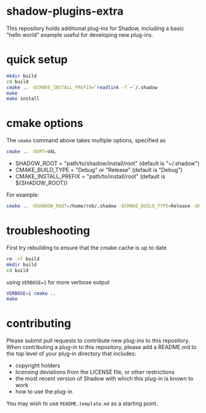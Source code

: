 # shadow-plugins-extra

This repository holds additional plug-ins for Shadow, including a basic "hello world" example useful for developing new plug-ins.

# quick setup

```bash
mkdir build
cd build
cmake .. -DCMAKE_INSTALL_PREFIX=`readlink -f ~`/.shadow
make
make install
```

# cmake options

The `cmake` command above takes multiple options, specified as

```bash
cmake .. -DOPT=VAL
```

+ SHADOW_ROOT = "path/to/shadow/install/root" (default is "~/.shadow")  
+ CMAKE_BUILD_TYPE = "Debug" or "Release" (default is "Debug")  
+ CMAKE_INSTALL_PREFIX = "path/to/install/root" (default is ${SHADOW_ROOT})  

For example:

```bash
cmake .. -DSHADOW_ROOT=/home/rob/.shadow -DCMAKE_BUILD_TYPE=Release -DCMAKE_INSTALL_PREFIX=/home/rob/.shadow
```

# troubleshooting

First try rebuilding to ensure that the cmake cache is up to date

```bash
rm -rf build
mkdir build
cd build
```

using `VERBOSE=1` for more verbose output

```bash
VERBOSE=1 cmake ..
make
```

# contributing

Please submit pull requests to contribute new plug-ins to this repository.
When contributing a plug-in to this repository, please add a README.md to
the top level of your plug-in directory that includes:

 + copyright holders
 + licensing deviations from the LICENSE file, or other restrictions
 + the most recent version of Shadow with which this plug-in is known to work
 + how to use the plug-in

You may wish to use `README.template.md` as a starting point.


